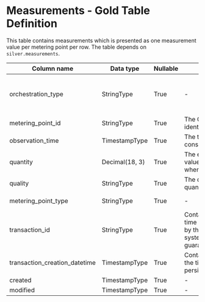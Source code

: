 # Measurements - Gold Table Definition

This table contains measurements which is presented as one measurement value per metering point per row. The table depends on `silver.measurements`.

| Column name | Data type | Nullable | Description | Constraints |
| - | - | - | - | - |
| orchestration_type | StringType | True | - | Valid values ["submitted", "migration", "electrical_heating", "capacity_settlement"] |
| metering_point_id | StringType | True | The GSRN number that uniquely identifies the metering point | Exactly 18 digits |
| observation_time | TimestampType | True | The time when the energy was consumed/produced/exchanged | - |
| quantity | Decimal(18, 3) | True | The energy quantity. Negative values allowed. May be null when the quality is 'missing' | - |
| quality | StringType | True | The quality of the energy quantity | Valid [quality](https://github.com/Energinet-DataHub/opengeh-python-packages/blob/main/src/geh_common/domain/types/quantity_quality.py) values |
| metering_point_type | StringType | True | - | Valid [metering point type](https://github.com/Energinet-DataHub/opengeh-python-packages/blob/main/src/geh_common/domain/types/metering_point_type.py) values |
| transaction_id | StringType | True | Contains an ID for the specific time series transaction, provided by the sender or the source system. Uniqueness not guaranteed | - |
| transaction_creation_datetime | TimestampType | True | Contains the UTC time for when the time series data was persisted in source system | - |
| created | TimestampType | True | - | - |
| modified | TimestampType | True | - | - |
